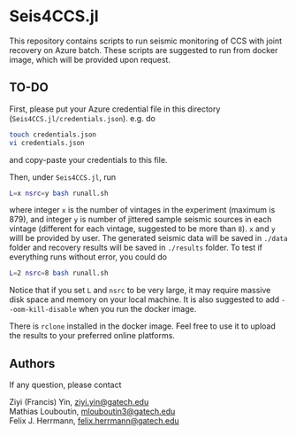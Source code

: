# Seis4CCS.jl

This repository contains scripts to run seismic monitoring of CCS with joint recovery on Azure batch. These scripts are suggested to run from docker image, which will be provided upon request.

## TO-DO

First, please put your Azure credential file in this directory (`Seis4CCS.jl/credentials.json`). e.g. do

```bash
touch credentials.json
vi credentials.json
```

and copy-paste your credentials to this file.

Then, under `Seis4CCS.jl`, run

```bash
L=x nsrc=y bash runall.sh
```

where integer `x` is the number of vintages in the experiment (maximum is 879), and integer `y` is number of jittered sample seismic sources in each vintage (different for each vintage, suggested to be more than `8`). `x` and `y` willl be provided by user. The generated seismic data will be saved in `./data` folder and recovery results will be saved in `./results` folder. To test if everything runs without error, you could do

```bash
L=2 nsrc=8 bash runall.sh
```

Notice that if you set `L` and `nsrc` to be very large, it may require massive disk space and memory on your local machine. It is also suggested to add `--oom-kill-disable` when you run the docker image.

There is `rclone` installed in the docker image. Feel free to use it to upload the results to your preferred online platforms.

## Authors

If any question, please contact

Ziyi (Francis) Yin, ziyi.yin@gatech.edu    
Mathias Louboutin, mlouboutin3@gatech.edu    
Felix J. Herrmann, felix.herrmann@gatech.edu     